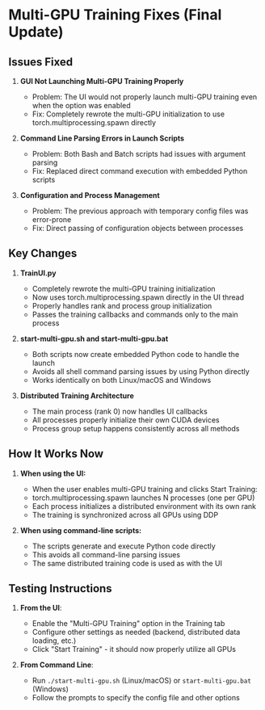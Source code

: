 # Multi-GPU Training Fixes (Final Update)

## Issues Fixed

1. **GUI Not Launching Multi-GPU Training Properly**
   - Problem: The UI would not properly launch multi-GPU training even when the option was enabled
   - Fix: Completely rewrote the multi-GPU initialization to use torch.multiprocessing.spawn directly

2. **Command Line Parsing Errors in Launch Scripts**
   - Problem: Both Bash and Batch scripts had issues with argument parsing
   - Fix: Replaced direct command execution with embedded Python scripts

3. **Configuration and Process Management**
   - Problem: The previous approach with temporary config files was error-prone
   - Fix: Direct passing of configuration objects between processes

## Key Changes

1. **TrainUI.py**
   - Completely rewrote the multi-GPU training initialization
   - Now uses torch.multiprocessing.spawn directly in the UI thread
   - Properly handles rank and process group initialization
   - Passes the training callbacks and commands only to the main process

2. **start-multi-gpu.sh and start-multi-gpu.bat**
   - Both scripts now create embedded Python code to handle the launch
   - Avoids all shell command parsing issues by using Python directly
   - Works identically on both Linux/macOS and Windows

3. **Distributed Training Architecture**
   - The main process (rank 0) now handles UI callbacks
   - All processes properly initialize their own CUDA devices
   - Process group setup happens consistently across all methods

## How It Works Now

1. **When using the UI:**
   - When the user enables multi-GPU training and clicks Start Training:
   - torch.multiprocessing.spawn launches N processes (one per GPU)
   - Each process initializes a distributed environment with its own rank
   - The training is synchronized across all GPUs using DDP

2. **When using command-line scripts:**
   - The scripts generate and execute Python code directly
   - This avoids all command-line parsing issues
   - The same distributed training code is used as with the UI

## Testing Instructions

1. **From the UI**:
   - Enable the "Multi-GPU Training" option in the Training tab
   - Configure other settings as needed (backend, distributed data loading, etc.)
   - Click "Start Training" - it should now properly utilize all GPUs

2. **From Command Line**:
   - Run `./start-multi-gpu.sh` (Linux/macOS) or `start-multi-gpu.bat` (Windows)
   - Follow the prompts to specify the config file and other options